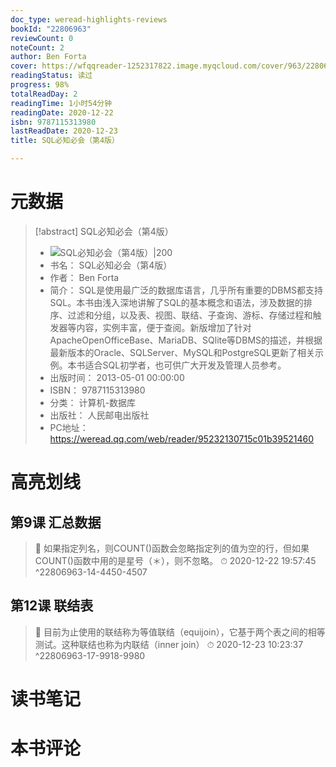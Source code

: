 ```yaml
---
doc_type: weread-highlights-reviews
bookId: "22806963"
reviewCount: 0
noteCount: 2
author: Ben Forta
cover: https://wfqqreader-1252317822.image.myqcloud.com/cover/963/22806963/t7_22806963.jpg
readingStatus: 读过
progress: 98%
totalReadDay: 2
readingTime: 1小时54分钟
readingDate: 2020-12-22
isbn: 9787115313980
lastReadDate: 2020-12-23
title: SQL必知必会（第4版）

---
```

# 元数据
> [!abstract] SQL必知必会（第4版）
> - ![ SQL必知必会（第4版）|200](https://wfqqreader-1252317822.image.myqcloud.com/cover/963/22806963/t7_22806963.jpg)
> - 书名： SQL必知必会（第4版）
> - 作者： Ben Forta
> - 简介： SQL是使用最广泛的数据库语言，几乎所有重要的DBMS都支持SQL。本书由浅入深地讲解了SQL的基本概念和语法，涉及数据的排序、过滤和分组，以及表、视图、联结、子查询、游标、存储过程和触发器等内容，实例丰富，便于查阅。新版增加了针对ApacheOpenOfficeBase、MariaDB、SQlite等DBMS的描述，并根据最新版本的Oracle、SQLServer、MySQL和PostgreSQL更新了相关示例。本书适合SQL初学者，也可供广大开发及管理人员参考。
> - 出版时间： 2013-05-01 00:00:00
> - ISBN： 9787115313980
> - 分类： 计算机-数据库
> - 出版社： 人民邮电出版社
> - PC地址：https://weread.qq.com/web/reader/95232130715c01b39521460

# 高亮划线

## 第9课 汇总数据

> 📌 如果指定列名，则COUNT()函数会忽略指定列的值为空的行，但如果COUNT()函数中用的是星号（＊），则不忽略。 
> ⏱ 2020-12-22 19:57:45 ^22806963-14-4450-4507

## 第12课 联结表

> 📌 目前为止使用的联结称为等值联结（equijoin），它基于两个表之间的相等测试。这种联结也称为内联结（inner join） 
> ⏱ 2020-12-23 10:23:37 ^22806963-17-9918-9980

# 读书笔记

# 本书评论

